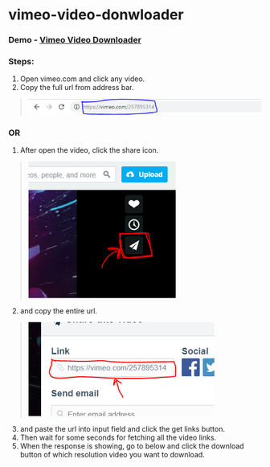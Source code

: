# vimeo-video-donwloader
### Demo - [Vimeo Video Downloader](https://phe0nix.github.io/vimeo-video-donwloader/)
### Steps:  
1. Open vimeo.com and click any video.
2. Copy the full url from address bar.
> ![Like this](https://raw.githubusercontent.com/Phe0nix/vimeo-video-donwloader/master/img/vimeo%20url%20bar.PNG "vimeo url pic")
### OR
1. After open the video, click the share icon.
> ![Like this](https://raw.githubusercontent.com/Phe0nix/vimeo-video-donwloader/master/img/vimeo%20share%20icon.PNG "vimeo share icon pic")
2. and copy the entire url.
> ![Like this](https://raw.githubusercontent.com/Phe0nix/vimeo-video-donwloader/master/img/vimeo%20share%20url.PNG "vimeo share icon pic")

3. and paste the url into input field and click the get links button.
4. Then wait for some seconds for fetching all the video links.
5. When the response is showing, go to below and click the download button of which resolution video you want to download.
